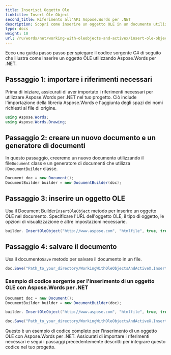 ```yaml
---
title: Inserisci Oggetto Ole
linktitle: Insert Ole Object
second_title: Riferimento all'API Aspose.Words per .NET
description: Scopri come inserire un oggetto OLE in un documento utilizzando Aspose.Words per .NET.
type: docs
weight: 10
url: /ru/words/net/working-with-oleobjects-and-activex/insert-ole-object/
---
```


Ecco una guida passo passo per spiegare il codice sorgente C# di seguito che illustra come inserire un oggetto OLE utilizzando Aspose.Words per .NET.

## Passaggio 1: importare i riferimenti necessari
Prima di iniziare, assicurati di aver importato i riferimenti necessari per utilizzare Aspose.Words per .NET nel tuo progetto. Ciò include l'importazione della libreria Aspose.Words e l'aggiunta degli spazi dei nomi richiesti al file di origine.

```csharp
using Aspose.Words;
using Aspose.Words.Drawing;
```

## Passaggio 2: creare un nuovo documento e un generatore di documenti
 In questo passaggio, creeremo un nuovo documento utilizzando il file`Document` class e un generatore di documenti che utilizza il`DocumentBuilder` classe.

```csharp
Document doc = new Document();
DocumentBuilder builder = new DocumentBuilder(doc);
```

## Passaggio 3: inserire un oggetto OLE
 Usa il Document Builder`InsertOleObject` metodo per inserire un oggetto OLE nel documento. Specificare l'URL dell'oggetto OLE, il tipo di oggetto, le opzioni di visualizzazione e altre impostazioni necessarie.

```csharp
builder. InsertOleObject("http://www.aspose.com", "htmlfile", true, true, null);
```

## Passaggio 4: salvare il documento
 Usa il documento`Save` metodo per salvare il documento in un file.

```csharp
doc.Save("Path_to_your_directory/WorkingWithOleObjectsAndActiveX.InsertOleObject.docx");
```

### Esempio di codice sorgente per l'inserimento di un oggetto OLE con Aspose.Words per .NET

```csharp
Document doc = new Document();
DocumentBuilder builder = new DocumentBuilder(doc);

builder. InsertOleObject("http://www.aspose.com", "htmlfile", true, true, null);

doc.Save("Path_to_your_directory/WorkingWithOleObjectsAndActiveX.InsertOleObject.docx");
```

Questo è un esempio di codice completo per l'inserimento di un oggetto OLE con Aspose.Words per .NET. Assicurati di importare i riferimenti necessari e segui i passaggi precedentemente descritti per integrare questo codice nel tuo progetto.
